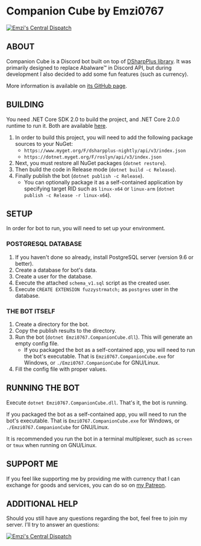 # Companion Cube by Emzi0767

[![Emzi's Central Dispatch](https://discordapp.com/api/guilds/207879549394878464/widget.png)](https://discord.gg/rGKrJDR)

## ABOUT

Companion Cube is a Discord bot built on top of [DSharpPlus library](https://github.com/NaamloosDT/DSharpPlus). It was primarily designed to replace Abalware™ in Discord API, but during development I also decided to add some fun features (such as currency).

More information is available on [its GitHub page](https://emzi0767.github.io/discord/companion_cube/).

## BUILDING

You need .NET Core SDK 2.0 to build the project, and .NET Core 2.0.0 runtime to run it. Both are available [here](https://www.microsoft.com/net/download/core ".NET Core download page").

1. In order to build this project, you will need to add the following package sources to your NuGet:
   * `https://www.myget.org/F/dsharpplus-nightly/api/v3/index.json`
   * `https://dotnet.myget.org/F/roslyn/api/v3/index.json`
2. Next, you must restore all NuGet packages (`dotnet restore`).
3. Then build the code in Release mode (`dotnet build -c Release`).
4. Finally publish the bot (`dotnet publish -c Release`).
   * You can optionally package it as a self-contained application by specifying target RID such as `linux-x64` or `linux-arm` (`dotnet publish -c Release -r linux-x64`).

## SETUP

In order for bot to run, you will need to set up your environment. 

### POSTGRESQL DATABASE

1. If you haven't done so already, install PostgreSQL server (version 9.6 or better).
2. Create a database for bot's data.
3. Create a user for the database.
4. Execute the attached `schema_v1.sql` script as the created user.
5. Execute `CREATE EXTENSION fuzzystrmatch;` as `postgres` user in the database.

### THE BOT ITSELF

1. Create a directory for the bot.
2. Copy the publish results to the directory.
3. Run the bot (`dotnet Emzi0767.CompanionCube.dll`). This will generate an empty config file.
   * If you packaged the bot as a self-contained app, you will need to run the bot's executable. That is `Emzi0767.CompanionCube.exe` for Windows, or `./Emzi0767.CompanionCube` for GNU/Linux.
4. Fill the config file with proper values.

## RUNNING THE BOT

Execute `dotnet Emzi0767.CompanionCube.dll`. That's it, the bot is running.

If you packaged the bot as a self-contained app, you will need to run the bot's executable. That is `Emzi0767.CompanionCube.exe` for Windows, or `./Emzi0767.CompanionCube` for GNU/Linux.

It is recommended you run the bot in a terminal multiplexer, such as `screen` or `tmux` when running on GNU/Linux.

## SUPPORT ME

If you feel like supporting me by providing me with currency that I can exchange for goods and services, you can do so on [my Patreon](https://www.patreon.com/emzi0767).

## ADDITIONAL HELP

Should you still have any questions regarding the bot, feel free to join my server. I'll try to answer an questions:

[![Emzi's Central Dispatch](https://discordapp.com/api/guilds/207879549394878464/embed.png?style=banner1)](https://discord.gg/rGKrJDR)